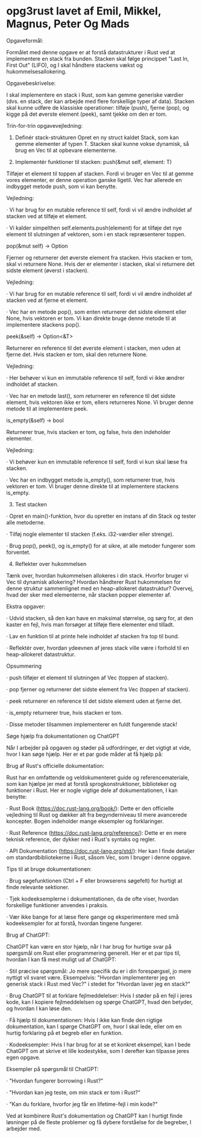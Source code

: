 # opg3rust lavet af Emil, Mikkel, Magnus, Peter Og Mads
 Opgaveformål:

Formålet med denne opgave er at forstå datastrukturer i Rust ved at implementere en stack fra bunden. Stacken skal følge princippet "Last In, First Out" (LIFO), og I skal håndtere stackens vækst og hukommelsesallokering.

Opgavebeskrivelse:

I skal implementere en stack i Rust, som kan gemme generiske værdier (dvs. en stack, der kan arbejde med flere forskellige typer af data). Stacken skal kunne udføre de klassiske operationer: tilføje (push), fjerne (pop), og kigge på det øverste element (peek), samt tjekke om den er tom.

Trin-for-trin opgavevejledning:

1. Definér stack-strukturen Opret en ny struct kaldet Stack<T>, som kan gemme elementer af typen T. Stacken skal kunne vokse dynamisk, så brug en Vec<T> til at opbevare elementerne.

2. Implementér funktioner til stacken: push(&mut self, element: T)

Tilføjer et element til toppen af stacken. Fordi vi bruger en Vec<T> til at gemme vores elementer, er denne operation ganske ligetil. Vec har allerede en indbygget metode push, som vi kan benytte.

Vejledning:

· Vi har brug for en mutable reference til self, fordi vi vil ændre indholdet af stacken ved at tilføje et element.

· Vi kalder simpelthen self.elements.push(element) for at tilføje det nye element til slutningen af vektoren, som i en stack repræsenterer toppen.

pop(&mut self) -> Option<T>

Fjerner og returnerer det øverste element fra stacken. Hvis stacken er tom, skal vi returnere None. Hvis der er elementer i stacken, skal vi returnere det sidste element (øverst i stacken).

Vejledning:

· Vi har brug for en mutable reference til self, fordi vi vil ændre indholdet af stacken ved at fjerne et element.

· Vec har en metode pop(), som enten returnerer det sidste element eller None, hvis vektoren er tom. Vi kan direkte bruge denne metode til at implementere stackens pop().

peek(&self) -> Option<&T>

Returnerer en reference til det øverste element i stacken, men uden at fjerne det. Hvis stacken er tom, skal den returnere None.


Vejledning:

· Her behøver vi kun en immutable reference til self, fordi vi ikke ændrer indholdet af stacken.

· Vec har en metode last(), som returnerer en reference til det sidste element, hvis vektoren ikke er tom, ellers returneres None. Vi bruger denne metode til at implementere peek.

is_empty(&self) -> bool

Returnerer true, hvis stacken er tom, og false, hvis den indeholder elementer.

Vejledning:

· Vi behøver kun en immutable reference til self, fordi vi kun skal læse fra stacken.

· Vec har en indbygget metode is_empty(), som returnerer true, hvis vektoren er tom. Vi bruger denne direkte til at implementere stackens is_empty.


3. Test stacken

· Opret en main()-funktion, hvor du opretter en instans af din Stack og tester alle metoderne.

· Tilføj nogle elementer til stacken (f.eks. i32-værdier eller strenge).

· Brug pop(), peek(), og is_empty() for at sikre, at alle metoder fungerer som forventet.

4. Reflekter over hukommelsen

Tænk over, hvordan hukommelsen allokeres i din stack. Hvorfor bruger vi Vec<T> til dynamisk allokering? Hvordan håndterer Rust hukommelsen for denne struktur sammenlignet med en heap-allokeret datastruktur? Overvej, hvad der sker med elementerne, når stacken popper elementer af.

Ekstra opgaver:

· Udvid stacken, så den kan have en maksimal størrelse, og sørg for, at den kaster en fejl, hvis man forsøger at tilføje flere elementer end tilladt.

· Lav en funktion til at printe hele indholdet af stacken fra top til bund.

· Reflektér over, hvordan ydeevnen af jeres stack ville være i forhold til en heap-allokeret datastruktur.

Opsummering

· push tilføjer et element til slutningen af Vec (toppen af stacken).

· pop fjerner og returnerer det sidste element fra Vec (toppen af stacken).

· peek returnerer en reference til det sidste element uden at fjerne det.

· is_empty returnerer true, hvis stacken er tom.

· Disse metoder tilsammen implementerer en fuldt fungerende stack!

Søge hjælp fra dokumentationen og ChatGPT

Når I arbejder på opgaven og støder på udfordringer, er det vigtigt at vide, hvor I kan søge hjælp. Her er et par gode måder at få hjælp på:

Brug af Rust's officielle dokumentation:

Rust har en omfattende og veldokumenteret guide og referencemateriale, som kan hjælpe jer med at forstå sprogkonstruktioner, biblioteker og funktioner i Rust. Her er nogle vigtige dele af dokumentationen, I kan benytte:

· Rust Book (https://doc.rust-lang.org/book/): Dette er den officielle vejledning til Rust og dækker alt fra begynderniveau til mere avancerede koncepter. Bogen indeholder mange eksempler og forklaringer.

· Rust Reference (https://doc.rust-lang.org/reference/): Dette er en mere teknisk reference, der dykker ned i Rust's syntaks og regler.

· API Dokumentation (https://doc.rust-lang.org/std/): Her kan I finde detaljer om standardbibliotekerne i Rust, såsom Vec, som I bruger i denne opgave.

Tips til at bruge dokumentationen:

· Brug søgefunktionen (Ctrl + F eller browserens søgefelt) for hurtigt at finde relevante sektioner.

· Tjek kodeeksemplerne i dokumentationen, da de ofte viser, hvordan forskellige funktioner anvendes i praksis.

· Vær ikke bange for at læse flere gange og eksperimentere med små kodeeksempler for at forstå, hvordan tingene fungerer.

Brug af ChatGPT:

ChatGPT kan være en stor hjælp, når I har brug for hurtige svar på spørgsmål om Rust eller programmering generelt. Her er et par tips til, hvordan I kan få mest muligt ud af ChatGPT:

· Stil præcise spørgsmål: Jo mere specifik du er i din forespørgsel, jo mere nyttigt vil svaret være. Eksempelvis: "Hvordan implementerer jeg en generisk stack i Rust med Vec?" i stedet for "Hvordan laver jeg en stack?"

· Brug ChatGPT til at forklare fejlmeddelelser: Hvis I støder på en fejl i jeres kode, kan I kopiere fejlmeddelelsen og spørge ChatGPT, hvad den betyder, og hvordan I kan løse den.

· Få hjælp til dokumentationen: Hvis I ikke kan finde den rigtige dokumentation, kan I spørge ChatGPT om, hvor I skal lede, eller om en hurtig forklaring på et begreb eller en funktion.

· Kodeeksempler: Hvis I har brug for at se et konkret eksempel, kan I bede ChatGPT om at skrive et lille kodestykke, som I derefter kan tilpasse jeres egen opgave.


Eksempler på spørgsmål til ChatGPT:

· "Hvordan fungerer borrowing i Rust?"

· "Hvordan kan jeg teste, om min stack er tom i Rust?"

· "Kan du forklare, hvorfor jeg får en lifetime-fejl i min kode?"


Ved at kombinere Rust's dokumentation og ChatGPT kan I hurtigt finde løsninger på de fleste problemer og få dybere forståelse for de begreber, I arbejder med.
